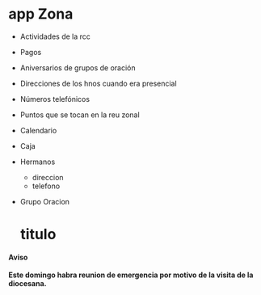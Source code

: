 # app Zona

* Actividades de la rcc
* Pagos
* Aniversarios de grupos de oración
* Direcciones de los hnos cuando era presencial
* Números telefónicos
* Puntos que se tocan en la reu zonal

* Calendario
* Caja
* Hermanos
    * direccion
    * telefono
* Grupo Oracion


  <div class="my-inicio-titulo"><h1>titulo</h1></div>
<div class="card header-card shape-rounded">
  <div class=""></div>
</div>
  <div class="alert mr-3 ml-3 bg-red2-dark" role="alert">
    <span class="alert-icon"><i class="fas fa-exclamation-triangle my-font-18"></i></span>
    <h4 class="ion-text-uppercase color-white">Aviso</h4>
    <strong class="alert-icon-text">Este domingo habra reunion de emergencia por motivo de la visita de la diocesana.</strong>
  </div>
